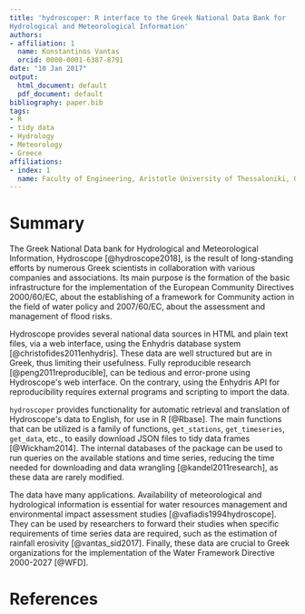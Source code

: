 ```yaml
---
title: 'hydroscoper: R interface to the Greek National Data Bank for 
Hydrological and Meteorological Information'
authors:
- affiliation: 1
  name: Konstantinos Vantas
  orcid: 0000-0001-6387-8791
date: "10 Jan 2017"
output:
  html_document: default
  pdf_document: default
bibliography: paper.bib
tags:
- R
- tidy data
- Hydrology
- Meteorology
- Greece
affiliations:
- index: 1
  name: Faculty of Engineering, Aristotle University of Thessaloniki, Greece
---
```


# Summary

The Greek National Data bank for Hydrological and Meteorological Information, Hydroscope [@hydroscope2018], is the result of long-standing efforts by numerous Greek scientists in collaboration with various companies and associations. Its main purpose is the formation of the basic infrastructure for the implementation of the European Community Directives 2000/60/EC, about the establishing of a framework for Community action in the field of water policy and 2007/60/EC, about the assessment and management of flood risks.

Hydroscope provides several national data sources in HTML and plain text files, via a web interface, using the Enhydris database system [@christofides2011enhydris]. These data are well structured but are in Greek, thus limiting their usefulness. Fully reproducible research [@peng2011reproducible], can be tedious and error-prone using Hydroscope's web interface. On the contrary, using the Enhydris API for reproducibility requires external programs and scripting to import the data.

`hydroscoper` provides functionality for automatic retrieval and translation of Hydroscope's data to English, for use in R [@Rbase]. The main functions that can be utilized is a family of functions, `get_stations`, `get_timeseries`, `get_data`, etc., to easily download JSON files to tidy data frames [@Wickham2014]. The internal databases of the package can be used to run queries on the available stations and time series, reducing the time needed for downloading and data wrangling [@kandel2011research], as these data are rarely modified.

The data have many applications. Availability of meteorological and hydrological information is essential for water resources management and environmental impact assessment studies [@vafiadis1994hydroscope]. They can be used by researchers to forward their studies when specific requirements of time series data are required, such as the estimation of rainfall erosivity [@vantas_sid2017]. Finally, these data are crucial to Greek organizations for the implementation of the Water Framework Directive 2000-2027 [@WFD].


# References

